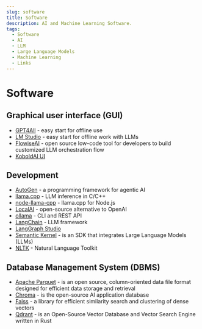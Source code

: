 ```yaml
---
slug: software
title: Software
description: AI and Machine Learning Software.
tags:
  - Software
  - AI
  - LLM
  - Large Language Models
  - Machine Learning
  - Links
---
```


# Software

## Graphical user interface (GUI)

* [GPT4All](https://www.nomic.ai/gpt4all) - easy start for offline use
* [LM Studio](https://lmstudio.ai/) - easy start for offline work with LLMs
* [FlowiseAI](https://flowiseai.com/) - open source low-code tool for developers to build customized LLM orchestration flow
* [KoboldAI UI](https://github.com/LostRuins/koboldcpp)

## Development

* [AutoGen](https://github.com/microsoft/autogen) - a programming framework for agentic AI
* [llama.cpp](https://github.com/ggerganov/llama.cpp) - LLM inference in C/C++
* [node-llama-cpp](https://github.com/withcatai/node-llama-cpp) - llama.cpp for Node.js
* [LocalAI](https://localai.io/) - open-source alternative to OpenAI
* [ollama](https://github.com/ollama) - CLI and REST API
* [LangChain](https://www.langchain.com/) - LLM framework
* [LangGraph Studio](https://github.com/langchain-ai/langgraph-studio)
* [Semantic Kernel](https://github.com/microsoft/semantic-kernel) - is an SDK that integrates Large Language Models (LLMs)
* [NLTK](https://www.nltk.org) - Natural Language Toolkit

## Database Management System (DBMS)

* [Apache Parquet](https://parquet.apache.org/) - is an open source, column-oriented data file format designed for efficient data storage and retrieval
* [Chroma](https://www.trychroma.com) - is the open-source AI application database
* [Faiss](https://faiss.ai/) - a library for efficient similarity search and clustering of dense vectors
* [Qdrant](https://qdrant.tech/) - is an Open-Source Vector Database and Vector Search Engine written in Rust
